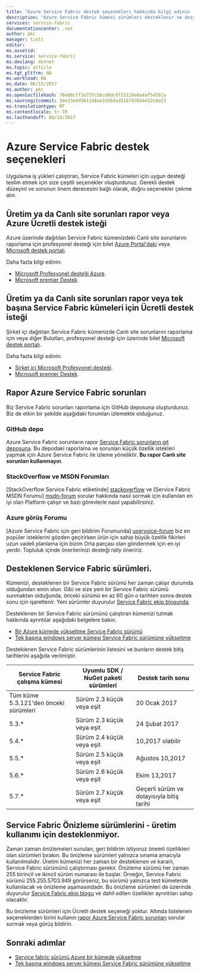 ```yaml
---
title: "Azure Service Fabric destek seçenekleri hakkında bilgi edinin | Microsoft Docs"
description: "Azure Service Fabric kümesi sürümleri desteklenir ve dosya bağlantılarını biletleri destekleyen"
services: service-fabric
documentationcenter: .net
author: pkc
manager: timlt
editor: 
ms.assetid: 
ms.service: service-fabric
ms.devlang: dotnet
ms.topic: article
ms.tgt_pltfrm: NA
ms.workload: NA
ms.date: 06/15/2017
ms.author: pkc
ms.openlocfilehash: 78e68cff3a757cbbcd8dc6f53120e6a4af54591a
ms.sourcegitcommit: 50e23e8d3b1148ae2d36dad3167936b4e52c8a23
ms.translationtype: MT
ms.contentlocale: tr-TR
ms.lasthandoff: 08/18/2017
---
```

# <a name="azure-service-fabric-support-options"></a>Azure Service Fabric destek seçenekleri

Uygulama iş yükleri çalıştıran, Service Fabric kümeleri için uygun desteği teslim etmek için size çeşitli seçenekler oluşturdunuz. Gerekli destek düzeyini ve sorunun önem derecesini bağlı olarak, doğru seçenekler çekme alın. 


<a id="getlivesitesupportonazure"></a>

## <a name="report-production-or-live-site-issues-or-request-paid-support-for-azure"></a>Üretim ya da Canlı site sorunları rapor veya Azure Ücretli destek isteği

Azure üzerinde dağıtılan Service Fabric kümenizdeki Canlı site sorunlarını raporlama için profesyonel desteği için bilet [Azure Portal'daki](https://ms.portal.azure.com/#blade/Microsoft_Azure_Support/HelpAndSupportBlade/overview) veya [Microsoft destek portalı](http://support.microsoft.com/oas/default.aspx?prid=16146).

Daha fazla bilgi edinin:
 
- [Microsoft Profesyonel desteği Azure](https://azure.microsoft.com/en-us/support/plans/?b=16.44).
- [Microsoft premier Destek](https://support.microsoft.com/en-us/premier).

<a id="getlivesitesupportonprem"></a>

## <a name="report-production-or-live-site-issues-or-request-paid-support-for-standalone-service-fabric-clusters"></a>Üretim ya da Canlı site sorunları rapor veya tek başına Service Fabric kümeleri için Ücretli destek isteği

Şirket içi dağıtılan Service Fabric kümenizde Canlı site sorunlarını raporlama için veya diğer Bulutları, profesyonel desteği için üzerinde bilet [Microsoft destek portalı](http://support.microsoft.com/oas/default.aspx?prid=16146).

Daha fazla bilgi edinin:

- [Şirket içi Microsoft Profesyonel desteği](https://support.microsoft.com/en-us/gp/offerprophone?wa=wsignin1.0).
- [Microsoft premier Destek](https://support.microsoft.com/en-us/premier).


<a id="getsupportonissues"></a>
## <a name="report-azure-service-fabric-issues"></a>Rapor Azure Service Fabric sorunları 
Biz Service Fabric sorunları raporlama için GitHub deposuna oluşturdunuz.  Biz de etkin bir şekilde aşağıdaki forumları izlemekte olduğunuz.

### <a name="github-repo"></a>GitHub depo 
Azure Service Fabric sorunların rapor [Service Fabric sorunların git deposuna](https://github.com/Azure/service-fabric-issues). Bu depodaki raporlama ve sorunları küçük özellik istekleri yapmak için Azure Service Fabric ile izleme yöneliktir. **Bu rapor Canlı site sorunları kullanmayın**.

### <a name="stackoverflow-and-msdn-forums"></a>StackOverflow ve MSDN Forumları

[StackOverflow Service Fabric etiketinde] [ stackoverflow] ve [Service Fabric MSDN Forumu] [ msdn-forum] sorular hakkında nasıl sormak için kullanılan en iyi olan Platform çalışır ve bazı görevlerle nasıl yapabilirsiniz.

### <a name="azure-feedback-forum"></a>Azure görüş Forumu

[Azure Service Fabric için geri bildirim Forumunda] [ uservoice-forum] biz en popüler isteklerini gözden geçirirken ürün için sahip büyük özellik fikirleri uzun vadeli planlama için bizim Orta parçası olan göndermek için en iyi yerdir. Topluluk içinde önerilerinizi desteği rally öneririz.


<a id="releasesuport"></a>
## <a name="supported-service-fabric-versions"></a>Desteklenen Service Fabric sürümleri.

Kümenizi, desteklenen bir Service Fabric sürümü her zaman çalışır durumda olduğundan emin olun. Gibi ve size yeni bir Service Fabric sürümü sunmaktan olduğunda, önceki sürümü en az 60 gün o tarihten sonra destek sonu için işaretlenir. Yeni sürümler duyurulur [Service Fabric ekip blogunda](https://blogs.msdn.microsoft.com/azureservicefabric/).

Desteklenen bir Service Fabric sürümünü çalıştıran kümenizi tutmak hakkında ayrıntılar aşağıdaki belgelere bakın.

- [Bir Azure kümede yükseltme Service Fabric sürümü](service-fabric-cluster-upgrade.md)
- [Tek başına windows server kümesi Service Fabric sürümüne yükseltme](service-fabric-cluster-upgrade-windows-server.md)
 
Desteklenen Service Fabric sürümlerinin listesini ve bunların destek bitiş tarihlerini aşağıda verilmiştir.

| **Service Fabric çalışma kümesi** | **Uyumlu SDK / NuGet paketi sürümleri** | **Destek tarih sonu** |
| --- | --- | --- |
| Tüm küme 5.3.121'den önceki sürümleri |Sürüm 2.3 küçük veya eşit |20 Ocak 2017 |
| 5.3.* |Sürüm 2.3 küçük veya eşit |24 Şubat 2017 |
| 5.4.* |Sürüm 2.4 küçük veya eşit |10,2017 olabilir     |
| 5.5.* |Sürüm 2.5 küçük veya eşit |Ağustos 10,2017    |
| 5.6.* |Sürüm 2.6 küçük veya eşit |Ekim 13,2017    |
| 5.7.* |Sürüm 2.7 küçük veya eşit |Geçerli sürüm ve dolayısıyla bitiş tarihi

<a id="previewversion"></a>
## <a name="service-fabric-preview-versions---unsupported-for-production-use"></a>Service Fabric Önizleme sürümlerini - üretim kullanımı için desteklenmiyor.
Zaman zaman önizlemeleri sunulan, geri bildirim istiyoruz önemli özellikleri olan sürümleri bırakın. Bu önizleme sürümleri yalnızca sınama amacıyla kullanılmalıdır. Üretim kümenizi her zaman bir desteklenen ve kararlı, Service Fabric sürümünü çalıştırması gerekir. Önizleme sürümü her zaman 255 birincil ve ikincil sürüm numarası ile başlar. Örneğin, Service Fabric sürümü 255.255.5703.949 görürseniz, bu sürümü yalnızca test kümelerde kullanılacak ve önizleme aşamasındadır. Bu önizleme sürümleri de üzerinde duyurulur [Service Fabric ekip blogu](https://blogs.msdn.microsoft.com/azureservicefabric) ve dahil edilen özellikler ayrıntıları sahip olacaktır.

Bu önizleme sürümleri için Ücretli destek seçeneği yoktur. Altında listelenen seçeneklerden birini kullanın [rapor Azure Service Fabric sorunları](https://docs.microsoft.com/en-us/azure/service-fabric/service-fabric-support#report-azure-service-fabric-issues) sorular sormak veya görüş bildirin.

## <a name="next-steps"></a>Sonraki adımlar

- [Service fabric sürümü Azure bir kümede yükseltme](service-fabric-cluster-upgrade.md)
- [Tek başına windows server kümesi Service Fabric sürümüne yükseltme](service-fabric-cluster-upgrade-windows-server.md)

<!--references-->
[msdn-forum]: https://social.msdn.microsoft.com/Forums/en-US/home?forum=AzureServiceFabric
[stackoverflow]: http://stackoverflow.com/questions/tagged/azure-service-fabric
[uservoice-forum]: https://feedback.azure.com/forums/293901-service-fabric
[acom-docs]: http://aka.ms/servicefabricdocs
[sample-repos]: http://aka.ms/servicefabricsamples
